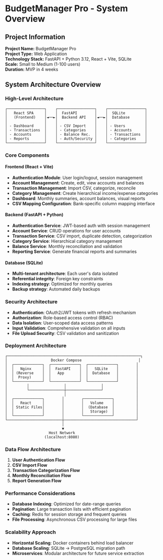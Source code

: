 # BudgetManager Pro - System Overview

## Project Information
**Project Name:** BudgetManager Pro  
**Project Type:** Web Application  
**Technology Stack:** FastAPI + Python 3.12, React + Vite, SQLite  
**Scale:** Small to Medium (1-100 users)  
**Duration:** MVP in 4 weeks  

## System Architecture Overview

### High-Level Architecture
```
┌─────────────────┐    ┌─────────────────┐    ┌─────────────────┐
│   React SPA     │    │  FastAPI        │    │  SQLite         │
│   (Frontend)    │◄──►│  Backend API    │◄──►│  Database       │
│                 │    │                 │    │                 │
│ - Dashboard     │    │ - CSV Import    │    │ - Users         │
│ - Transactions  │    │ - Categories    │    │ - Accounts      │
│ - Accounts      │    │ - Balance Rec.  │    │ - Transactions  │
│ - Reports       │    │ - Auth/Security │    │ - Categories    │
└─────────────────┘    └─────────────────┘    └─────────────────┘
```

### Core Components

#### Frontend (React + Vite)
- **Authentication Module**: User login/logout, session management
- **Account Management**: Create, edit, view accounts and balances
- **Transaction Management**: Import CSV, categorize, reconcile
- **Category Management**: Create hierarchical income/expense categories
- **Dashboard**: Monthly summaries, account balances, visual reports
- **CSV Mapping Configuration**: Bank-specific column mapping interface

#### Backend (FastAPI + Python)
- **Authentication Service**: JWT-based auth with session management
- **Account Service**: CRUD operations for user accounts
- **Transaction Service**: CSV import, duplicate detection, categorization
- **Category Service**: Hierarchical category management
- **Balance Service**: Monthly reconciliation and validation
- **Reporting Service**: Generate financial reports and summaries

#### Database (SQLite)
- **Multi-tenant architecture**: Each user's data isolated
- **Referential integrity**: Foreign key constraints
- **Indexing strategy**: Optimized for monthly queries
- **Backup strategy**: Automated daily backups

### Security Architecture
- **Authentication**: OAuth2/JWT tokens with refresh mechanism
- **Authorization**: Role-based access control (RBAC)
- **Data Isolation**: User-scoped data access patterns
- **Input Validation**: Comprehensive validation on all inputs
- **File Upload Security**: CSV validation and sanitization

### Deployment Architecture
```
┌─────────────────────────────────────────────────────────────┐
│                    Docker Compose                          │
│  ┌─────────────┐  ┌─────────────┐  ┌─────────────┐        │
│  │   Nginx     │  │  FastAPI    │  │   SQLite    │        │
│  │ (Reverse    │  │   App       │  │  Database   │        │
│  │  Proxy)     │  │             │  │             │        │
│  └─────────────┘  └─────────────┘  └─────────────┘        │
│         │                │                │               │
│         └────────────────┼────────────────┘               │
│                          │                                │
│  ┌─────────────┐        │        ┌─────────────┐          │
│  │   React     │        │        │   Volume    │          │
│  │ Static Files│        │        │  (Database  │          │
│  │             │        │        │   Storage)  │          │
│  └─────────────┘        │        └─────────────┘          │
└─────────────────────────┼─────────────────────────────────┘
                          │
                          ▼
                    Host Network
                  (localhost:8080)
```

### Data Flow Architecture
1. **User Authentication Flow**
2. **CSV Import Flow**
3. **Transaction Categorization Flow**
4. **Monthly Reconciliation Flow**
5. **Report Generation Flow**

### Performance Considerations
- **Database Indexing**: Optimized for date-range queries
- **Pagination**: Large transaction lists with efficient pagination
- **Caching**: Redis for session storage and frequent queries
- **File Processing**: Asynchronous CSV processing for large files

### Scalability Approach
- **Horizontal Scaling**: Docker containers behind load balancer
- **Database Scaling**: SQLite → PostgreSQL migration path
- **Microservices**: Modular architecture for future service extraction

